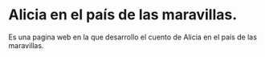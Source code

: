 # Alicia en el país de las maravillas.

Es una pagina web en la que desarrollo el cuento de Alicia en el país de las maravillas.